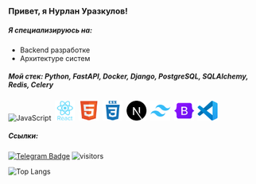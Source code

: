 ### Привет, я Нурлан Уразкулов!

##### Я специализируюсь на:
- Backend разработке
- Архитектуре систем



##### Мой стек: Python, FastAPI, Docker, Django, PostgreSQL, SQLAlchemy, Redis, Celery
<div>
  
  <img src="[https://github.com/devicons/devicon/blob/master/icons/javascript/javascript-original.svg](https://github.com/devicons/devicon/blob/master/icons/docker/docker-original.svg)" title="JavaScript" alt="JavaScript" width="40" height="40"/>&nbsp;
  <img src="https://github.com/devicons/devicon/blob/master/icons/react/react-original-wordmark.svg" title="React" alt="React" width="40" height="40"/>&nbsp;
  <img src="https://github.com/devicons/devicon/blob/master/icons/html5/html5-original.svg" title="HTML5" alt="HTML" width="40" height="40"/>&nbsp;
  <img src="https://github.com/devicons/devicon/blob/master/icons/css3/css3-plain-wordmark.svg"  title="CSS3" alt="CSS" width="40" height="40"/>&nbsp;
  <img src="https://github.com/devicons/devicon/blob/master/icons/nextjs/nextjs-original.svg" title="Next" alt="Next" width="40" height="40"/>&nbsp;
  <img src="https://github.com/devicons/devicon/blob/master/icons/tailwindcss/tailwindcss-plain.svg" title="Tailwind" alt="Tailwind" width="40" height="40"/>&nbsp;
  <img src="https://github.com/devicons/devicon/blob/master/icons/bootstrap/bootstrap-original.svg" title="Bootstrap" alt="Bootstrap" width="40" height="40"/>&nbsp;
  <img src="https://github.com/devicons/devicon/blob/master/icons/vscode/vscode-original.svg" title="VSCode" alt="VSCode" width="40" height="40"/>&nbsp;
</div>

##### Ссылки:

[![Telegram Badge](https://img.shields.io/badge/-@sxmrxk-26A5E4?style=flat-square&logo=Telegram&logoColor=white&link=https://t.me/sxmrxk)](https://t.me/sxmrxk)
![visitors](https://visitor-badge.laobi.icu/badge?page_id=sumrak10)

![Top Langs](https://github-readme-stats.vercel.app/api/top-langs/?username=sumrak10&layout=compact&exclude_repo=task-python,ServicesLog,SmrkMusic,CuteAndCut,rpg-tg-bot,smrkrp-tower,BlockChain,SI-Messenger,FastHelp,FastHelp-backend,AE_bot,TermitProject,FractalsProject,SpiralProject,RolePlayBot,MusicSchool,MusicSchoolbackend,PlantPlanet,TheWithcer,Django)

